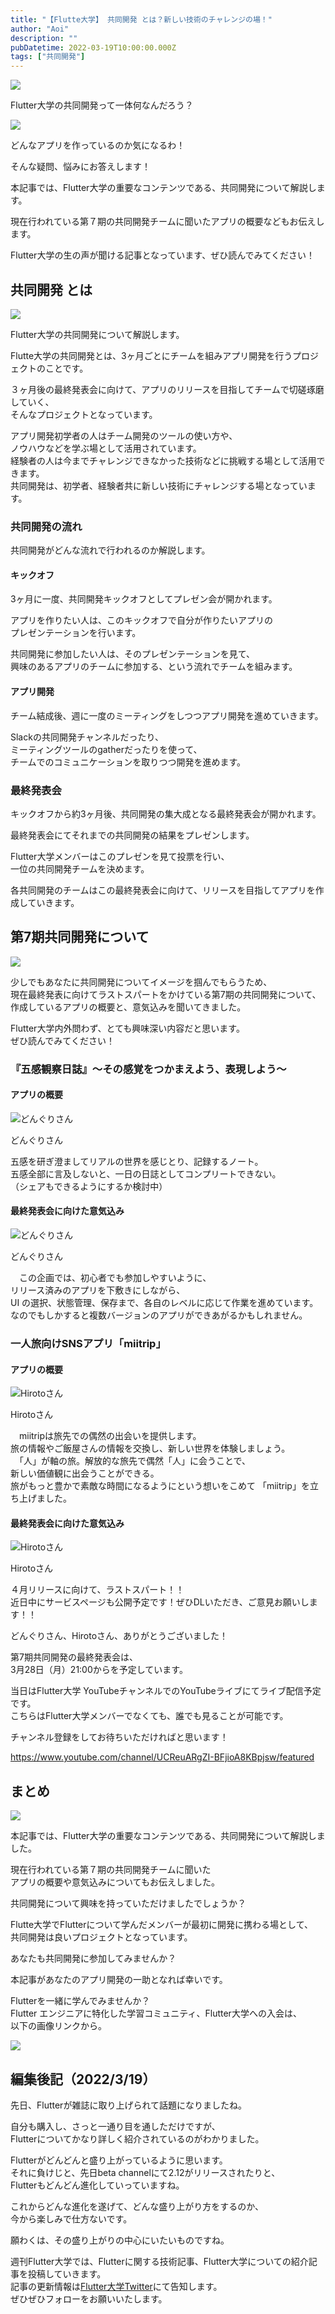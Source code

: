 ```yaml
---
title: "【Flutte大学】 共同開発 とは？新しい技術のチャレンジの場！"
author: "Aoi"
description: ""
pubDatetime: 2022-03-19T10:00:00.000Z
tags: ["共同開発"]
---
```


![](https://blog.flutteruniv.com/wp-content/themes/cocoon-master/images/ojisan.png)

Flutter大学の共同開発って一体何なんだろう？

![](https://blog.flutteruniv.com/wp-content/themes/cocoon-master/images/obasan.png)

どんなアプリを作っているのか気になるわ！

そんな疑問、悩みにお答えします！

本記事では、Flutter大学の重要なコンテンツである、共同開発について解説します。

現在行われている第７期の共同開発チームに聞いたアプリの概要などもお伝えします。

Flutter大学の生の声が聞ける記事となっています、ぜひ読んでみてください！

## 共同開発 とは

![](http://blog.flutteruniv.com/wp-content/uploads/2022/03/Meeting-1024x683.jpeg)

Flutter大学の共同開発について解説します。

Flutte大学の共同開発とは、3ヶ月ごとにチームを組みアプリ開発を行うプロジェクトのことです。

３ヶ月後の最終発表会に向けて、アプリのリリースを目指してチームで切磋琢磨していく、  
そんなプロジェクトとなっています。

アプリ開発初学者の人はチーム開発のツールの使い方や、  
ノウハウなどを学ぶ場として活用されています。  
経験者の人は今までチャレンジできなかった技術などに挑戦する場として活用できます。  
共同開発は、初学者、経験者共に新しい技術にチャレンジする場となっています。

### 共同開発の流れ

共同開発がどんな流れで行われるのか解説します。

#### キックオフ

3ヶ月に一度、共同開発キックオフとしてプレゼン会が開かれます。

アプリを作りたい人は、このキックオフで自分が作りたいアプリの  
プレゼンテーションを行います。

共同開発に参加したい人は、そのプレゼンテーションを見て、  
興味のあるアプリのチームに参加する、という流れでチームを組みます。

#### アプリ開発

チーム結成後、週に一度のミーティングをしつつアプリ開発を進めていきます。

Slackの共同開発チャンネルだったり、  
ミーティングツールのgatherだったりを使って、  
チームでのコミュニケーションを取りつつ開発を進めます。

### 最終発表会

キックオフから約3ヶ月後、共同開発の集大成となる最終発表会が開かれます。

最終発表会にてそれまでの共同開発の結果をプレゼンします。

Flutter大学メンバーはこのプレゼンを見て投票を行い、  
一位の共同開発チームを決めます。

各共同開発のチームはこの最終発表会に向けて、リリースを目指してアプリを作成していきます。

## 第7期共同開発について

![](http://blog.flutteruniv.com/wp-content/uploads/2022/03/meeting2-1024x683.jpeg)

少しでもあなたに共同開発についてイメージを掴んでもらうため、  
現在最終発表に向けてラストスパートをかけている第7期の共同開発について、  
作成しているアプリの概要と、意気込みを聞いてきました。

Flutter大学内外問わず、とても興味深い内容だと思います。  
ぜひ読んでみてください！

### 『五感観察日誌』〜その感覚をつかまえよう、表現しよう〜

#### アプリの概要

![どんぐりさん](https://blog.flutteruniv.com/wp-content/themes/cocoon-master/images/woman.png)

どんぐりさん

五感を研ぎ澄ましてリアルの世界を感じとり、記録するノート。  
五感全部に言及しないと、一日の日誌としてコンプリートできない。  
（シェアもできるようにするか検討中）

#### 最終発表会に向けた意気込み

![どんぐりさん](https://blog.flutteruniv.com/wp-content/themes/cocoon-master/images/woman.png)

どんぐりさん

　この企画では、初心者でも参加しやすいように、  
リリース済みのアプリを下敷きにしながら、  
UI の選択、状態管理、保存まで、各自のレベルに応じて作業を進めています。  
なのでもしかすると複数バージョンのアプリができあがるかもしれません。

### 一人旅向けSNSアプリ「miitrip」

#### アプリの概要

![Hirotoさん](https://blog.flutteruniv.com/wp-content/themes/cocoon-master/images/man.png)

Hirotoさん

　miitripは旅先での偶然の出会いを提供します。  
旅の情報やご飯屋さんの情報を交換し、新しい世界を体験しましょう。  
　「人」が軸の旅。解放的な旅先で偶然「人」に会うことで、  
新しい価値観に出会うことができる。  
旅がもっと豊かで素敵な時間になるようにという想いをこめて 「miitrip」を立ち上げました。

#### 最終発表会に向けた意気込み

![Hirotoさん](https://blog.flutteruniv.com/wp-content/themes/cocoon-master/images/man.png)

Hirotoさん

４月リリースに向けて、ラストスパート！！  
近日中にサービスページも公開予定です！ぜひDLいただき、ご意見お願いします！！

どんぐりさん、Hirotoさん、ありがとうございました！

第7期共同開発の最終発表会は、  
3月28日（月）21:00からを予定しています。

当日はFlutter大学 YouTubeチャンネルでのYouTubeライブにてライブ配信予定です。  
こちらはFlutter大学メンバーでなくても、誰でも見ることが可能です。

チャンネル登録をしてお待ちいただければと思います！

https://www.youtube.com/channel/UCReuARgZI-BFjioA8KBpjsw/featured

## まとめ

![](http://blog.flutteruniv.com/wp-content/uploads/2022/03/meeting4-1024x683.jpeg)

本記事では、Flutter大学の重要なコンテンツである、共同開発について解説しました。

現在行われている第７期の共同開発チームに聞いた  
アプリの概要や意気込みについてもお伝えしました。

共同開発について興味を持っていただけましたでしょうか？

Flutte大学でFlutterについて学んだメンバーが最初に開発に携わる場として、  
共同開発は良いプロジェクトとなっています。

あなたも共同開発に参加してみませんか？

本記事があなたのアプリ開発の一助となれば幸いです。

Flutterを一緒に学んでみませんか？  
Flutter エンジニアに特化した学習コミュニティ、Flutter大学への入会は、  
以下の画像リンクから。

[![](https://blog.flutteruniv.com/wp-content/uploads/2022/07/Flutter大学バナー.png)](//flutteruniv.com)

## 編集後記（2022/3/19）

先日、Flutterが雑誌に取り上げられて話題になりましたね。

自分も購入し、さっと一通り目を通しただけですが、  
Flutterについてかなり詳しく紹介されているのがわかりました。

Flutterがどんどんと盛り上がっているように思います。  
それに負けじと、先日beta channelにて2.12がリリースされたりと、  
Flutterもどんどん進化していっていますね。

これからどんな進化を遂げて、どんな盛り上がり方をするのか、  
今から楽しみで仕方ないです。

願わくは、その盛り上がりの中心にいたいものですね。

週刊Flutter大学では、Flutterに関する技術記事、Flutter大学についての紹介記事を投稿していきます。  
記事の更新情報は[Flutter大学Twitter](https://twitter.com/FlutterUniv)にて告知します。  
ぜひぜひフォローをお願いいたします。